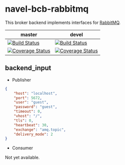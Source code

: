 navel-bcb-rabbitmq
==================

This broker backend implements interfaces for [RabbitMQ](http://www.rabbitmq.com/documentation.html).

master | devel
------ | -----
[![Build Status](https://travis-ci.org/Navel-IT/navel-bcb-rabbitmq.svg?branch=master)](https://travis-ci.org/Navel-IT/navel-bcb-rabbitmq?branch=master) | [![Build Status](https://travis-ci.org/Navel-IT/navel-bcb-rabbitmq.svg?branch=devel)](https://travis-ci.org/Navel-IT/navel-bcb-rabbitmq?branch=devel)
[![Coverage Status](https://coveralls.io/repos/github/Navel-IT/navel-bcb-rabbitmq/badge.svg?branch=master)](https://coveralls.io/github/Navel-IT/navel-bcb-rabbitmq?branch=master) | [![Coverage Status](https://coveralls.io/repos/github/Navel-IT/navel-bcb-rabbitmq/badge.svg?branch=devel)](https://coveralls.io/github/Navel-IT/navel-bcb-rabbitmq?branch=devel)

backend_input
-------------

- Publisher

```json
{
    "host": "localhost",
    "port": 5672,
    "user": "guest",
    "password": "guest",
    "timeout": 0,
    "vhost": "/",
    "tls": 0,
    "heartbeat": 30,
    "exchange": "amq.topic",
    "delivery_mode": 2
}
```

- Consumer

Not yet available.
